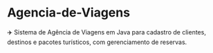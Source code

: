 # Agencia-de-Viagens
✈️ Sistema de Agência de Viagens em Java para cadastro de clientes, destinos e pacotes turísticos, com gerenciamento de reservas.
